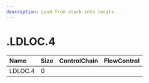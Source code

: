 ```yaml
---
description: Load from stack into locals.
---
```


# .LDLOC.4

| Name | Size | ControlChain | FlowControl |
| :--- | :--- | :--- | :--- |
| LDLOC.4 | 0 |  |  |
